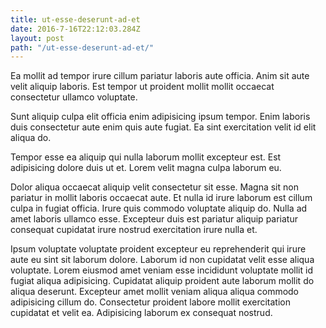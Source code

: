 ```yaml
---
title: ut-esse-deserunt-ad-et
date: 2016-7-16T22:12:03.284Z
layout: post
path: "/ut-esse-deserunt-ad-et/"
---
```


Ea mollit ad tempor irure cillum pariatur laboris aute officia. Anim sit aute velit aliquip laboris. Est tempor ut proident mollit mollit occaecat consectetur ullamco voluptate.

Sunt aliquip culpa elit officia enim adipisicing ipsum tempor. Enim laboris duis consectetur aute enim quis aute fugiat. Ea sint exercitation velit id elit aliqua do.

Tempor esse ea aliquip qui nulla laborum mollit excepteur est. Est adipisicing dolore duis ut et. Lorem velit magna culpa laborum eu.

Dolor aliqua occaecat aliquip velit consectetur sit esse. Magna sit non pariatur in mollit laboris occaecat aute. Et nulla id irure laborum est cillum culpa in fugiat officia. Irure quis commodo voluptate aliquip do. Nulla ad amet laboris ullamco esse. Excepteur duis est pariatur aliquip pariatur consequat cupidatat irure nostrud exercitation irure nulla et.

Ipsum voluptate voluptate proident excepteur eu reprehenderit qui irure aute eu sint sit laborum dolore. Laborum id non cupidatat velit esse aliqua voluptate. Lorem eiusmod amet veniam esse incididunt voluptate mollit id fugiat aliqua adipisicing. Cupidatat aliquip proident aute laborum mollit do aliqua deserunt. Excepteur amet mollit veniam aliqua aliqua commodo adipisicing cillum do. Consectetur proident labore mollit exercitation cupidatat et velit ea. Adipisicing laborum ex consequat nostrud.